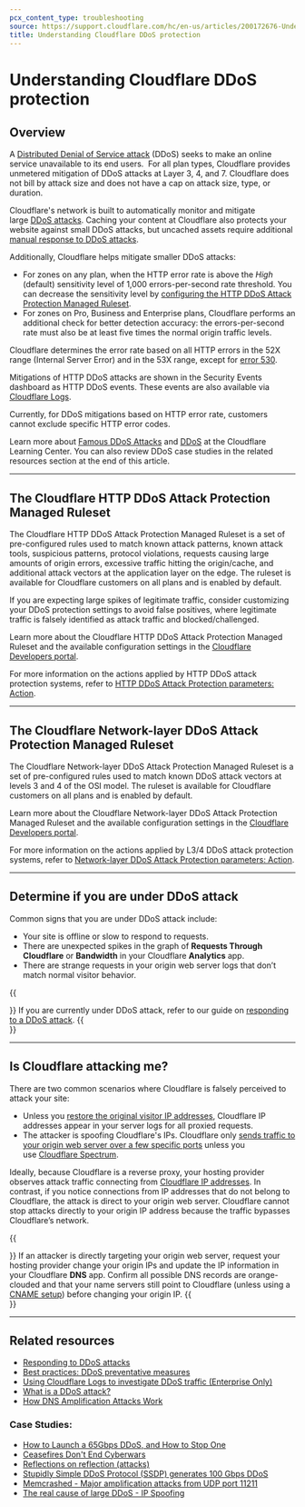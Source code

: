```yaml
---
pcx_content_type: troubleshooting
source: https://support.cloudflare.com/hc/en-us/articles/200172676-Understanding-Cloudflare-DDoS-protection
title: Understanding Cloudflare DDoS protection
---
```


# Understanding Cloudflare DDoS protection



## Overview

A [Distributed Denial of Service attack](https://www.cloudflare.com/ddos) (DDoS) seeks to make an online service unavailable to its end users.  For all plan types, Cloudflare provides unmetered mitigation of DDoS attacks at Layer 3, 4, and 7. Cloudflare does not bill by attack size and does not have a cap on attack size, type, or duration.

Cloudflare's network is built to automatically monitor and mitigate large [DDoS attacks](https://www.cloudflare.com/ddos). Caching your content at Cloudflare also protects your website against small DDoS attacks, but uncached assets require additional [manual response to DDoS attacks](https://support.cloudflare.com/hc/articles/200170196).

Additionally, Cloudflare helps mitigate smaller DDoS attacks:

-   For zones on any plan, when the HTTP error rate is above the _High_ (default) sensitivity level of 1,000 errors-per-second rate threshold. You can decrease the sensitivity level by [configuring the HTTP DDoS Attack Protection Managed Ruleset](https://developers.cloudflare.com/ddos-protection/managed-rulesets/http).
-   For zones on Pro, Business and Enterprise plans, Cloudflare performs an additional check for better detection accuracy: the errors-per-second rate must also be at least five times the normal origin traffic levels.

Cloudflare determines the error rate based on all HTTP errors in the 52X range (Internal Server Error) and in the 53X range, except for [error 530](https://support.cloudflare.com/hc/articles/115003011431#530error).

Mitigations of HTTP DDoS attacks are shown in the Security Events dashboard as HTTP DDoS events. These events are also available via [Cloudflare Logs](https://developers.cloudflare.com/logs/).

Currently, for DDoS mitigations based on HTTP error rate, customers cannot exclude specific HTTP error codes.

Learn more about [Famous DDoS Attacks](https://www.cloudflare.com/learning/ddos/famous-ddos-attacks/) and [DDoS](https://www.cloudflare.com/learning/ddos/what-is-a-ddos-attack/) at the Cloudflare Learning Center. You can also review DDoS case studies in the related resources section at the end of this article.

___

## The Cloudflare HTTP DDoS Attack Protection Managed Ruleset

The Cloudflare HTTP DDoS Attack Protection Managed Ruleset is a set of pre-configured rules used to match known attack patterns, known attack tools, suspicious patterns, protocol violations, requests causing large amounts of origin errors, excessive traffic hitting the origin/cache, and additional attack vectors at the application layer on the edge. The ruleset is available for Cloudflare customers on all plans and is enabled by default.

If you are expecting large spikes of legitimate traffic, consider customizing your DDoS protection settings to avoid false positives, where legitimate traffic is falsely identified as attack traffic and blocked/challenged.

Learn more about the Cloudflare HTTP DDoS Attack Protection Managed Ruleset and the available configuration settings in the [Cloudflare Developers portal](https://developers.cloudflare.com/ddos-protection/managed-rulesets/http).

For more information on the actions applied by HTTP DDoS attack protection systems, refer to [HTTP DDoS Attack Protection parameters: Action](https://developers.cloudflare.com/ddos-protection/managed-rulesets/http/override-parameters#action).

___

## The Cloudflare Network-layer DDoS Attack Protection Managed Ruleset

The Cloudflare Network-layer DDoS Attack Protection Managed Ruleset is a set of pre-configured rules used to match known DDoS attack vectors at levels 3 and 4 of the OSI model. The ruleset is available for Cloudflare customers on all plans and is enabled by default.

Learn more about the Cloudflare Network-layer DDoS Attack Protection Managed Ruleset and the available configuration settings in the [Cloudflare Developers portal](https://developers.cloudflare.com/ddos-protection/managed-rulesets/network).

For more information on the actions applied by L3/4 DDoS attack protection systems, refer to [Network-layer DDoS Attack Protection parameters: Action](https://developers.cloudflare.com/ddos-protection/managed-rulesets/network/override-parameters#action).

___

## Determine if you are under DDoS attack

Common signs that you are under DDoS attack include:

-   Your site is offline or slow to respond to requests.
-   There are unexpected spikes in the graph of **Requests Through Cloudflare** or **Bandwidth** in your Cloudflare **Analytics** app.
-   There are strange requests in your origin web server logs that don’t match normal visitor behavior.

{{<Aside type="note">}}
If you are currently under DDoS attack, refer to our guide on
[responding to a DDoS
attack](https://support.cloudflare.com/hc/en-us/articles/200170196-I-am-under-DDoS-attack-what-do-I-do-).
{{</Aside>}}

___

## Is Cloudflare attacking me?

There are two common scenarios where Cloudflare is falsely perceived to attack your site:

-   Unless you [restore the original visitor IP addresses](https://support.cloudflare.com/hc/en-us/sections/200805497-Restoring-Visitor-IPs), Cloudflare IP addresses appear in your server logs for all proxied requests.
-   The attacker is spoofing Cloudflare's IPs. Cloudflare only [sends traffic to your origin web server over a few specific ports](https://support.cloudflare.com/hc/articles/200169156) unless you use [Cloudflare Spectrum](https://developers.cloudflare.com/spectrum/get-started/).

Ideally, because Cloudflare is a reverse proxy, your hosting provider observes attack traffic connecting from [Cloudflare IP addresses](https://www.cloudflare.com/ips/). In contrast, if you notice connections from IP addresses that do not belong to Cloudflare, the attack is direct to your origin web server. Cloudflare cannot stop attacks directly to your origin IP address because the traffic bypasses Cloudflare’s network.

{{<Aside type="tip">}}
If an attacker is directly targeting your origin web server, request
your hosting provider change your origin IPs and update the IP
information in your Cloudflare **DNS** app. Confirm all possible DNS
records are orange-clouded and that your name servers still point to
Cloudflare (unless using a [CNAME
setup](https://developers.cloudflare.com/dns/zone-setups/partial-setup))
before changing your origin IP.
{{</Aside>}}
___

## Related resources

-   [Responding to DDoS attacks](https://support.cloudflare.com/hc/articles/200170196)
-   [Best practices: DDoS preventative measures](https://support.cloudflare.com/hc/articles/200170166)
-   [Using Cloudflare Logs to investigate DDoS traffic (Enterprise Only)](https://support.cloudflare.com/hc/en-us/articles/360020739772-Using-Cloudflare-Logs-ELS-to-Investigate-DDoS-Traffic-Enterprise-Only-)
-   [What is a DDoS attack?](https://www.cloudflare.com/learning/ddos/what-is-a-ddos-attack/)
-   [How DNS Amplification Attacks Work](http://blog.cloudflare.com/deep-inside-a-dns-amplification-ddos-attack)

### Case Studies:

-   [How to Launch a 65Gbps DDoS, and How to Stop One](http://blog.cloudflare.com/65gbps-ddos-no-problem)
-   [Ceasefires Don't End Cyberwars](http://blog.cloudflare.com/ceasefires-dont-end-cyberwars)
-   [Reflections on reflection (attacks)](https://blog.cloudflare.com/reflections-on-reflections/)
-   [Stupidly Simple DDoS Protocol (SSDP) generates 100 Gbps DDoS](https://blog.cloudflare.com/ssdp-100gbps/)
-   [Memcrashed - Major amplification attacks from UDP port 11211](https://blog.cloudflare.com/memcrashed-major-amplification-attacks-from-port-11211/)
-   [The real cause of large DDoS - IP Spoofing](https://blog.cloudflare.com/the-root-cause-of-large-ddos-ip-spoofing/)
